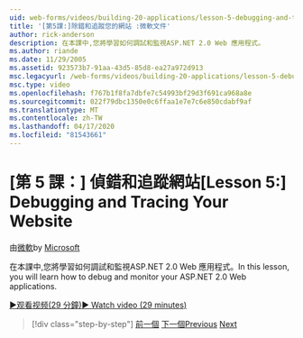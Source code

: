```yaml
---
uid: web-forms/videos/building-20-applications/lesson-5-debugging-and-tracing-your-website
title: '[第5課:]除錯和追蹤您的網站 :微軟文件'
author: rick-anderson
description: 在本課中,您將學習如何調試和監視ASP.NET 2.0 Web 應用程式。
ms.author: riande
ms.date: 11/29/2005
ms.assetid: 923573b7-91aa-43d5-85d8-ea27a972d913
msc.legacyurl: /web-forms/videos/building-20-applications/lesson-5-debugging-and-tracing-your-website
msc.type: video
ms.openlocfilehash: f767b1f8fa7dbfe7c54993bf29d3f691ca968a8e
ms.sourcegitcommit: 022f79dbc1350e0c6ffaa1e7e7c6e850cdabf9af
ms.translationtype: MT
ms.contentlocale: zh-TW
ms.lasthandoff: 04/17/2020
ms.locfileid: "81543661"
---
```

# <a name="lesson-5-debugging-and-tracing-your-website"></a><span data-ttu-id="3dda0-103">[第 5 課：] 偵錯和追蹤網站</span><span class="sxs-lookup"><span data-stu-id="3dda0-103">[Lesson 5:] Debugging and Tracing Your Website</span></span>

<span data-ttu-id="3dda0-104">由[微軟](https://github.com/microsoft)</span><span class="sxs-lookup"><span data-stu-id="3dda0-104">by [Microsoft](https://github.com/microsoft)</span></span>

<span data-ttu-id="3dda0-105">在本課中,您將學習如何調試和監視ASP.NET 2.0 Web 應用程式。</span><span class="sxs-lookup"><span data-stu-id="3dda0-105">In this lesson, you will learn how to debug and monitor your ASP.NET 2.0 Web applications.</span></span>

[<span data-ttu-id="3dda0-106">&#9654;观看视频(29 分鐘)</span><span class="sxs-lookup"><span data-stu-id="3dda0-106">&#9654; Watch video (29 minutes)</span></span>](https://channel9.msdn.com/Blogs/ASP-NET-Site-Videos/lesson-5-debugging-and-tracing-your-website)

> [!div class="step-by-step"]
> <span data-ttu-id="3dda0-107">[前一個](lesson-4-understanding-web-application-state.md)
> [下一個](lesson-6-working-with-stylesheets-and-master-pages.md)</span><span class="sxs-lookup"><span data-stu-id="3dda0-107">[Previous](lesson-4-understanding-web-application-state.md)
[Next](lesson-6-working-with-stylesheets-and-master-pages.md)</span></span>
